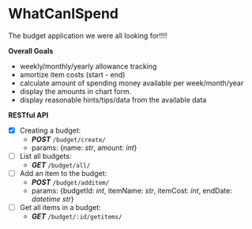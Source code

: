 # WhatCanISpend
The budget application we were all looking for!!!!

**Overall Goals**
- weekly/monthly/yearly allowance tracking
- amortize item costs (start - end)
- calculate amount of spending money available per week/month/year
- display the amounts in chart form.
- display reasonable hints/tips/data from the available data


**RESTful API**
- [X] Creating a budget:
    - ***POST*** ```/budget/create/```
    - params: {name: *str*, amount: *int*}
- [ ] List all budgets:
    - ***GET*** ```/budget/all/```
- [ ] Add an item to the budget:
    - ***POST*** ```/budget/additem/```
    - params: {budgetId: *int*, itemName: *str*, itemCost: *int*, endDate: *datetime str*}
- [ ] Get all items in a budget:
    - ***GET*** ```/budget/:id/getitems/```
